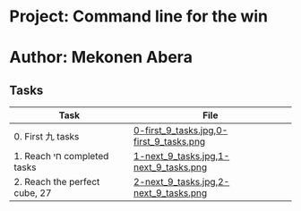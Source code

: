 # Project: Command line for the win

# Author: Mekonen Abera

## Tasks

| Task | File |
| ---- | ---- |
| 0. First 九 tasks | [0-first_9_tasks.jpg,0-first_9_tasks.png](./0-first_9_tasks.jpg) |
| 1. Reach חי completed tasks | [1-next_9_tasks.jpg,1-next_9_tasks.png](./1-next_9_tasks.jpg) |
| 2. Reach the perfect cube, 27 | [2-next_9_tasks.jpg,2-next_9_tasks.png](./2-next_9_tasks.jpg) |

